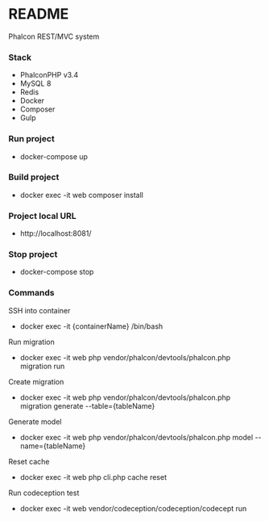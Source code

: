 # README #

Phalcon REST/MVC system

### Stack ###

* PhalconPHP v3.4
* MySQL 8
* Redis
* Docker
* Composer
* Gulp

### Run project ###

* docker-compose up

### Build project ###

* docker exec -it web composer install

### Project local URL

* http://localhost:8081/

### Stop project ###

* docker-compose stop

### Commands ###

SSH into container
* docker exec -it {containerName} /bin/bash

Run migration
* docker exec -it web php vendor/phalcon/devtools/phalcon.php migration run

Create migration
* docker exec -it web php vendor/phalcon/devtools/phalcon.php migration generate --table={tableName}

Generate model
* docker exec -it web php vendor/phalcon/devtools/phalcon.php model --name={tableName}

Reset cache
* docker exec -it web php cli.php cache reset

Run codeception test
* docker exec -it web vendor/codeception/codeception/codecept run